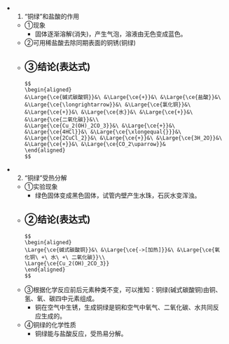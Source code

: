 -
  1. “铜绿”和盐酸的作用
	- ①现象
		- 固体逐渐溶解(消失)，产生气泡，溶液由无色变成蓝色。
	- ②可用稀盐酸去除同期表面的铜锈(铜绿)
	- ③结论(表达式)
		-
		  $$
		  \begin{aligned}
		  &\Large{\ce{碱式碳酸铜}}&\ &\Large{\ce{+}}&\ &\Large{\ce{盐酸}}&\ &\Large{\ce{\longrightarrow}}&\ &\Large{\ce{氯化铜}}&\ &\Large{\ce{+}}&\ &\Large{\ce{水}}&\ &\Large{\ce{+}}&\ &\Large{\ce{二氧化碳}}&\\
		  &\Large{\ce{Cu_2(OH)_2CO_3}}&\ &\Large{\ce{+}}&\ &\Large{\ce{4HCl}}&\ &\Large{\ce{\xlongequal{}}}&\ &\Large{\ce{2CuCl_2}}&\ &\Large{\ce{+}}&\ &\Large{\ce{3H_2O}}&\ &\Large{\ce{+}}&\ &\Large{\ce{CO_2\uparrow}}&
		  \end{aligned}
		  $$
-
  2. “铜绿”受热分解
	- ①实验现象
		- 绿色固体变成黑色固体，试管内壁产生水珠，石灰水变浑浊。
	- ②结论(表达式)
		-
		  $$
		  \begin{aligned}
		  \Large{\ce{碱式碳酸铜}}&\ &\Large{\ce{->[加热]}}&\ &\Large{\ce{氧化铜\ +\ 水\ +\ 二氧化碳}}\\
		  \Large{\ce{Cu_2(OH)_2CO_3}}
		  \end{aligned}
		  $$
	- ③根据化学反应前后元素种类不变，可以推知：铜绿(碱式碳酸铜)由铜、氢、氧、碳四中元素组成。
		- 铜在空气中生锈，生成铜绿是铜和空气中氧气、二氧化碳、水共同反应生成的。
	- ④铜绿的化学性质
		- 铜绿能与盐酸反应，受热易分解。